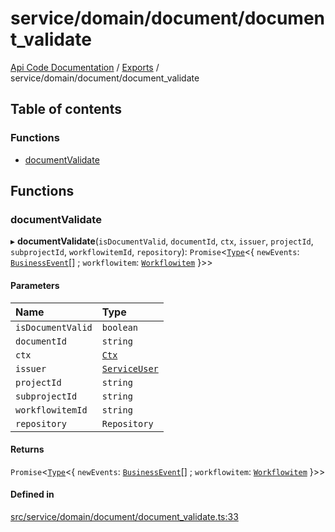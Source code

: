 # service/domain/document/document\_validate
 
[Api Code Documentation](../README.md) / [Exports](../modules.md) / service/domain/document/document\_validate

## Table of contents

### Functions

- [documentValidate](service_domain_document_document_validate.md#documentvalidate)

## Functions

### documentValidate

▸ **documentValidate**(`isDocumentValid`, `documentId`, `ctx`, `issuer`, `projectId`, `subprojectId`, `workflowitemId`, `repository`): `Promise`<[`Type`](result.md#type)<{ `newEvents`: [`BusinessEvent`](service_domain_business_event.md#businessevent)[] ; `workflowitem`: [`Workflowitem`](../interfaces/service_domain_workflow_workflowitem.Workflowitem.md)  }\>\>

#### Parameters

| Name | Type |
| :------ | :------ |
| `isDocumentValid` | `boolean` |
| `documentId` | `string` |
| `ctx` | [`Ctx`](../interfaces/lib_ctx.Ctx.md) |
| `issuer` | [`ServiceUser`](../interfaces/service_domain_organization_service_user.ServiceUser.md) |
| `projectId` | `string` |
| `subprojectId` | `string` |
| `workflowitemId` | `string` |
| `repository` | `Repository` |

#### Returns

`Promise`<[`Type`](result.md#type)<{ `newEvents`: [`BusinessEvent`](service_domain_business_event.md#businessevent)[] ; `workflowitem`: [`Workflowitem`](../interfaces/service_domain_workflow_workflowitem.Workflowitem.md)  }\>\>

#### Defined in

[src/service/domain/document/document_validate.ts:33](https://github.com/openkfw/TruBudget/blob/aca360d/api/src/service/domain/document/document_validate.ts#L33)
